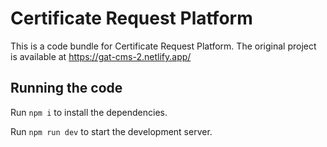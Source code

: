 
  # Certificate Request Platform

  This is a code bundle for Certificate Request Platform. The original project is available at https://gat-cms-2.netlify.app/

  ## Running the code

  Run `npm i` to install the dependencies.

  Run `npm run dev` to start the development server.
  
